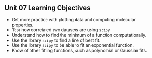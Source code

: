 ## Unit 07 Learning Objectives

- Get more practice with plotting data and computing molecular properties.
- Test how correlated two datasets are using `scipy`
- Understand how to find the minimum of a function computationally.
- Use the library `scipy` to find a line of best fit.
- Use the library `scipy` to be able to fit an exponential function.
- Know of other fitting functions, such as polynomial or Gaussian fits. 